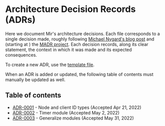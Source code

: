 # Architecture Decision Records (ADRs)

Here we document Mir's architecture decisions. Each file corresponds to a single decision made, roughly following
[Michael Nygard's blog post](https://cognitect.com/blog/2011/11/15/documenting-architecture-decisions)
and (starting at ) the [MADR project](https://adr.github.io/madr/).
Each decision records, along its clear statement, the context in which it was made and its expected consequences.

To create a new ADR, use the [template file](adr-template.md).

When an ADR is added or updated, the following table of contents must manually be updated as well.

## Table of contents

- [ADR-0001](0001-node-and-client-id-types.md) - Node and client ID types (Accepted Apr 21, 2022)
- [ADR-0002](0002-timer-module.md) - Timer module (Accepted May 2, 2022)
- [ADR-0003](0003-generalize-modules.md) - Generalize modules (Accepted May 31, 2022)
